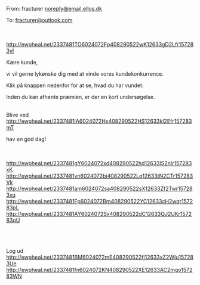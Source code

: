From: fracturer <noreply@email.ellos.dk>

To: fracturer@outlook.com
 
 	 
 


 	 
 <http://ewpheal.net/2337481TO6024072Fp408290522wK12633gD2Lfr157283yI> 
 	 

Kære kunde,

 

vi vil gerne lykønske dig med at vinde vores kundekonkurrence. 

 

Klik på knappen nedenfor for at se, hvad du har vundet. 

 

Inden du kan afhente præmien, er der en kort undersøgelse.

 	 
Blive ved <http://ewpheal.net/2337481IA6024072Hx408290522HS12633kl2Efr157283mT>  

hav en god dag!

 	 
 	 
 <http://ewpheal.net/2337481gY6024072xd408290522hd12633lS2nIr157283xK> 
 <http://ewpheal.net/2337481vn6024072bi408290522Lq12633tN2CTr157283Vk> 	  <http://ewpheal.net/2337481am6024072sa408290522sX12633Zf2Twr157283xq> 	  <http://ewpheal.net/2337481Fp6024072Bm408290522YC12633cH2wqr157283pL> 	  <http://ewpheal.net/2337481AY6024072Sx408290522dC12633QJ2UKr157283qU> 	 
 	 
 
 	 
 


















































































































Log ud <http://ewpheal.net/2337481BM6024072mE408290522fj12633xZ2WIu157283Ue>  <http://ewpheal.net/2337481fn6024072KN408290522XE12633AC2mgo157283WN> 


